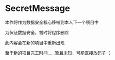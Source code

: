 # SecretMessage

本作将作为数据安全核心移植到本人下一个项目中

为保证数据安全，暂时将程序删除

此内容会在新的项目中重新出现

至于新的项目完工时间……暂且未知，可能直接放鸽子（
